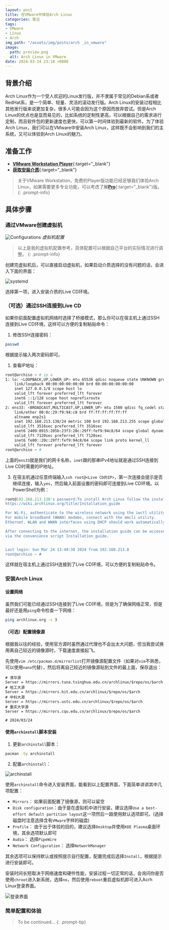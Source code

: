```yaml
---
layout: post
title: 在VMware中体验Arch Linux
categories: 笔记
tags:
- VMware
- Linux
- Arch
img_path: "/assets/img/posts/arch _in_vmware"
image:
  path: preview.png
  alt: Arch Linux in VMware
date: 2024-03-24 23:18 +0800
---
```

## 背景介绍

Arch Linux作为一个受人欢迎的Linux发行版，并不隶属于常见的Debian系或者RedHat系，是一个简单、轻量、灵活的滚动发行版。Arch Linux的安装过程相比其他发行版来说更加复杂，很多人可能会因为这个原因而放弃尝试。但是Arch Linux的优点也是显而易见的，比如系统的定制性更高，可以根据自己的需求进行定制，而且软件包的更新速度也更快，可以第一时间体验到最新的软件。为了体验Arch Linux，我们可以在VMware中安装Arch Linux，这样既不会影响到我们的主系统，又可以体验到Arch Linux的魅力。

## 准备工作

- [**VMware Workstation Player**](https://www.vmware.com/content/vmware/vmware-published-sites/us/products/workstation-player/workstation-player-evaluation.html.html){:target="_blank"}
- [**获取安装介质**](https://archlinux.org/download/){:target="_blank"}

> 关于VMware Workstation，免费的Player版功能已经足够我们体验Arch Linux，如果需要更多专业功能，可以考虑了解[**Pro**](https://store-us.vmware.com/compare_workstation){:target="_blank"}版。
{: .prompt-info}

## 具体步骤

### 通过VMware创建虚拟机

![Configurations](Configurations.png)
_虚拟机配置_

> 以上是我的虚拟机配置参考，具体配置可以根据自己平台的实际情况进行调整。
{: .prompt-info}

创建完虚拟机后，可以直接启动虚拟机，如果启动介质选择的没有问题的话，会进入下面的界面：

![systemd](systemd.png)

选择第一项，进入安装介质的Live CD环境。

### （可选）通过SSH连接到Live CD

如果你前面配置虚拟机网络时选择了桥接模式，那么你可以在宿主机上通过SSH连接到Live CD环境，这样可以方便的复制粘贴命令：

1. 修改SSH连接密码：

```bash
passwd
```

根据提示输入两次密码即可。

1. 查看IP地址：

```bash
root@archiso ~ # ip a
1: lo: <LOOPBACK,UP,LOWER_UP> mtu 65536 qdisc noqueue state UNKNOWN group default qlen 1000
    link/loopback 00:00:00:00:00:00 brd 00:00:00:00:00:00
    inet 127.0.0.1/8 scope host lo
    valid_lft forever preferred_lft forever
    inet6 ::1/128 scope host noprefixroute
    valid_lft forever preferred_lft forever
2: ens33: <BROADCAST,MULTICAST,UP,LOWER_UP> mtu 1500 qdisc fq_codel state UP group default qlen 1000
    link/ether 00:0c:29:f9:94:c8 brd ff:ff:ff:ff:ff:ff
    altname enp2s1
    inet 192.168.213.138/24 metric 100 brd 192.168.213.255 scope global dynamic ens33
    valid_lft 3516sec preferred_lft 3516sec
    inet6 2409:8915:205b:23f3:20c:29ff:fef9:94c8/64 scope global dynamic mngtmpaddr noprefixroute
    valid_lft 7120sec preferred_lft 7120sec
    inet6 fe80::20c:29ff:fef9:94c8/64 scope link proto kernel_ll
    valid_lft forever preferred_lft forever
root@archiso ~ # 
```

上面的`ens33`就是我们的网卡名称，`inet`跟的那串IPv4地址就是通过SSH连接到Live CD时需要的IP地址。

3. 在宿主机通过任意终端输入`ssh root@<Live CD的IP>`，第一次连接会提示是否继续连接，输入`yes`，然后输入前面设置的密码即可连接到Live CD环境。以PowerShell为例：

```powershell
root@192.168.213.138's password:To install Arch Linux follow the installation guide:
https://wiki.archlinux.org/title/Installation_guide

For Wi-Fi, authenticate to the wireless network using the iwctl utility.
For mobile broadband (WWAN) modems, connect with the mmcli utility.
Ethernet, WLAN and WWAN interfaces using DHCP should work automatically.

After connecting to the internet, the installation guide can be accessed
via the convenience script Installation_guide.


Last login: Sun Mar 24 13:49:38 2024 from 192.168.213.8
root@archiso ~ #
```

这样就在宿主机上通过SSH连接到了Live CD环境，可以方便的复制粘贴命令。

### 安装Arch Linux

#### 设置网络

虽然我们可能已经通过SSH连接到了Live CD环境，但是为了确保网络正常，但是最好还是用`ping`命令检查一下网络：

```bash
ping archlinux.org -c 3
```

#### （可选）配置镜像源

根据我以往的经验，使用官方源时虽然通过代理也不会出太大问题，但当我尝试换用离自己较近的镜像源时，下载速度直接起飞。

先使用`vim /etc/pacman.d/mirrorlist`打开镜像源配置文件（如果对`vim`不熟悉，可以使用`nano`代替），然后将离自己较近的镜像源贴到文件的最上面，保存退出：

```url
# 清华源
Server = https://mirrors.tuna.tsinghua.edu.cn/archlinux/$repo/os/$arch
# 哈工大源
Server = https://mirrors.hit.edu.cn/archlinux/$repo/os/$arch
# 中科大源
Server = https://mirrors.ustc.edu.cn/archlinux/$repo/os/$arch
# 重庆大学源
Server = https://mirrors.cqu.edu.cn/archlinux/$repo/os/$arch

# 2024/03/24
```

#### 使用`archinstall`脚本安装

1. 更新`archinstall`脚本：

```bash
pacman -Sy archinstall
```

2. 配置`archinstall`：

![archinstall](archinstall.png)

使用`archinstall`命令进入安装界面，能看到以上配置界面，下面简单讲讲其中几项配置：

- `Mirrors`： 如果前面配置了镜像源，则可以留空
- `Disk configuration`：由于是在虚拟机中进行安装，建议选择`Use a best-effort default partition layout`这一项然后一路使用默认选项即可。(选择磁盘时注意选择含有`VMware`字样的磁盘)
- `Profile`： 由于出于体验的目的，建议选择`Desktop`并使用`KDE Plasma`桌面环境，其余选项默认即可
- `Audio`： 选择`PipeWire`
- `Network Configuration`： 选择`NetworkManager`

其余选项可以保持默认或按照提示自行配置，配置完成后选择`Install`，根据提示进行安装即可。

安装时间长短取决于网络速度和硬件性能，安装过程一切正常的话，会询问你是否使用`chroot`进入新系统，选择`no`，然后使用`reboot`重启虚拟机即可进入Acrh Linux登录界面。

![登录界面](sddm.png)

### 简单配置和体验

> To be continued...
{: .prompt-tip}